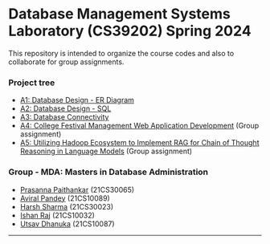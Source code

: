 # Database Management Systems Laboratory (CS39202) Spring 2024

This repository is intended to organize the course codes and also to collaborate for group assignments.

### Project tree
- [A1: Database Design - ER Diagram](./A1)
- [A2: Database Design - SQL](./A2)
- [A3: Database Connectivity](./A3)
- [A4: College Festival Management Web Application Development](./A4) (Group assignment)
- [A5: Utilizing Hadoop Ecosystem to Implement RAG for Chain of Thought Reasoning in Language Models](./A5) (Group assignment)

### Group - MDA: Masters in Database Administration
- [Prasanna Paithankar](https://github.com/PrasannaPaithanka) (21CS30065)
- [Aviral Pandey](https://github.com/viralBot) (21CS10089)
- [Harsh Sharma](https://github.com/harshsharma2024) (21CS30023)
- [Ishan Raj](https://github.com/Rajishan589) (21CS10032)
- [Utsav Dhanuka](https://github.com/Utsavwh03) (21CS10087)

***
